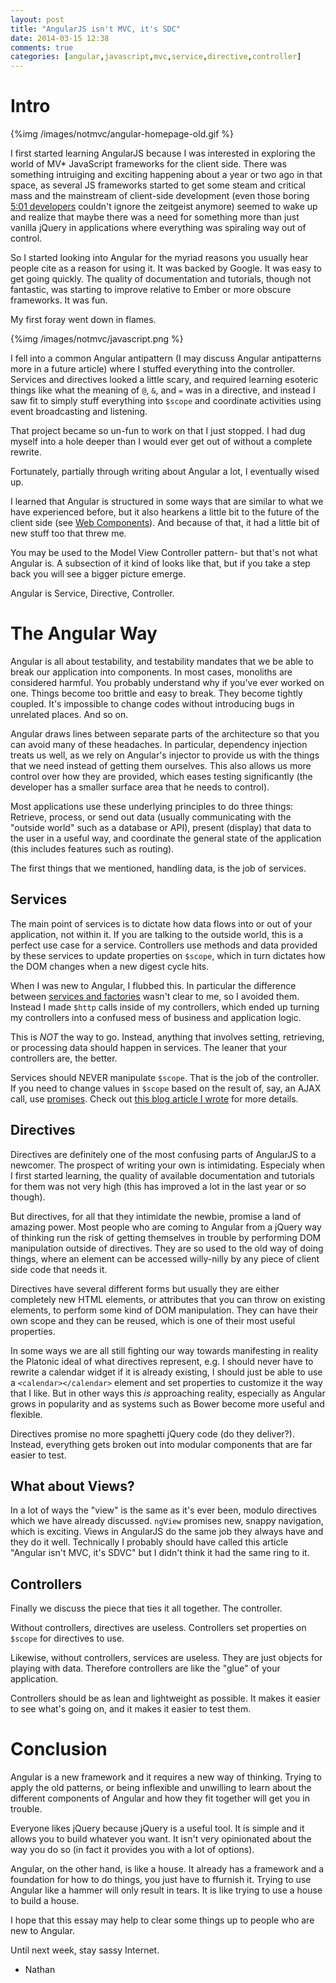 ```yaml
---
layout: post
title: "AngularJS isn't MVC, it's SDC"
date: 2014-03-15 12:38
comments: true
categories: [angular,javascript,mvc,service,directive,controller]
---
```


# Intro

{%img /images/notmvc/angular-homepage-old.gif %}

I first started learning AngularJS because I was interested in exploring the world of MV&#42; JavaScript frameworks for the client side.  There was something intruiging and exciting happening about a year or two ago in that space, as several JS frameworks started to get some steam and critical mass and the mainstream of client-side development (even those boring [5:01 developers](http://www.hanselman.com/blog/501DevelopersFamilyAndExcitementAboutTheCraft.aspx) couldn't ignore the zeitgeist anymore) seemed to wake up and realize that maybe there was a need for something more than just vanilla jQuery in applications where everything was spiraling way out of control.

So I started looking into Angular for the myriad reasons you usually hear people cite as a reason for using it.  It was backed by Google.  It was easy to get going quickly.  The quality of documentation and tutorials, though not fantastic, was starting to improve relative to Ember or more obscure frameworks.  It was fun.

My first foray went down in flames.

{%img /images/notmvc/javascript.png %}

I fell into a common Angular antipattern (I may discuss Angular antipatterns more in a future article) where I stuffed everything into the controller.  Services and directives looked a little scary, and required learning esoteric things like what the meaning of `@`, `&`, and `=` was in a directive, and instead I saw fit to simply stuff everything into `$scope` and coordinate activities using event broadcasting and listening.

That project became so un-fun to work on that I just stopped.  I had dug myself into a hole deeper than I would ever get out of without a complete rewrite.

Fortunately, partially through writing about Angular a lot, I eventually wised up.

I learned that Angular is structured in some ways that are similar to what we have experienced before, but it also hearkens a little bit to the future of the client side (see [Web Components](http://www.w3.org/TR/components-intro/)).  And because of that, it had a little bit of new stuff too that threw me.

You may be used to the Model View Controller pattern- but that's not what Angular is.   A subsection of it kind of looks like that, but if you take a step back you will see a bigger picture emerge.

Angular is Service, Directive, Controller.

# The Angular Way

Angular is all about testability, and testability mandates that we be able to break our application into components.  In most cases, monoliths are considered harmful.  You probably understand why if you've ever worked on one.  Things become too brittle and easy to break.  They become tightly coupled.  It's impossible to change codes without introducing bugs in unrelated places.  And so on.

Angular draws lines between separate parts of the architecture so that you can avoid many of these headaches.  In particular, dependency injection treats us well, as we rely on Angular's injector to provide us with the things that we need instead of getting them ourselves.  This also allows us more control over how they are provided, which eases testing significantly (the developer has a smaller surface area that he needs to control).

Most applications use these underlying principles to do three things: Retrieve, process, or send out data (usually communicating with the "outside world" such as a database or API), present (display) that data to the user in a useful way, and coordinate the general state of the application (this includes features such as routing).

The first things that we mentioned, handling data, is the job of services.

## Services

The main point of services is to dictate how data flows into or out of your application, not within it.  If you are talking to the outside world, this is a perfect use case for a service.  Controllers use methods and data provided by these services to update properties on `$scope`, which in turn dictates how the DOM changes when a new digest cycle hits.

When I was new to Angular, I flubbed this.  In particular the difference between [services and factories](http://stackoverflow.com/questions/15666048/angular-js-service-vs-provider-vs-factory) wasn't clear to me, so I avoided them.  Instead I made `$http` calls inside of my controllers, which ended up turning my controllers into a confused mess of business and application logic.

This is *NOT* the way to go.  Instead, anything that involves setting, retrieving, or processing data should happen in services.  The leaner that your controllers are, the better.

Services should NEVER manipulate `$scope`.  That is the job of the controller.  If you need to change values in `$scope` based on the result of, say, an AJAX call, use [promises](http://docs.angularjs.org/api/ng/service/$q).  Check out [this blog article I wrote](http://nathanleclaire.com/blog/2014/01/04/5-smooth-angularjs-application-tips/) for more details.

## Directives

Directives are definitely one of the most confusing parts of AngularJS to a newcomer.  The prospect of writing your own is intimidating.  Especialy when I first started learning, the quality of available documentation and tutorials for them was not very high (this has improved a lot in the last year or so though).  

But directives, for all that they intimidate the newbie, promise a land of amazing power.  Most people who are coming to Angular from a jQuery way of thinking run the risk of getting themselves in trouble by performing DOM manipulation outside of directives.  They are so used to the old way of doing things, where an element can be accessed willy-nilly by any piece of client side code that needs it.

Directives have several different forms but usually they are either completely new HTML elements, or attributes that you can throw on existing elements, to perform some kind of DOM manipulation.  They can have their own scope and they can be reused, which is one of their most useful properties.

In some ways we are all still fighting our way towards manifesting in reality the Platonic ideal of what directives represent, e.g. I should never have to rewrite a calendar widget if it is already existing, I should just be able to use a `<calendar></calendar>` element and set properties to customize it the way that I like.  But in other ways this *is* approaching reality, especially as Angular grows in popularity and as systems such as Bower become more useful and flexible.

Directives promise no more spaghetti jQuery code (do they deliver?).  Instead, everything gets broken out into modular components that are far easier to test.

## What about Views?

In a lot of ways the "view" is the same as it's ever been, modulo directives which we have already discussed.  `ngView` promises new, snappy navigation, which is exciting.  Views in AngularJS do the same job they always have and they do it well.  Technically I probably should have called this article "Angular isn't MVC, it's SDVC" but I didn't think it had the same ring to it.

## Controllers

Finally we discuss the piece that ties it all together.  The controller.

Without controllers, directives are useless.  Controllers set properties on `$scope` for directives to use.

Likewise, without controllers, services are useless.  They are just objects for playing with data.  Therefore controllers are like the "glue" of your application.

Controllers should be as lean and lightweight as possible.  It makes it easier to see what's going on, and it makes it easier to test them.

# Conclusion

Angular is a new framework and it requires a new way of thinking.  Trying to apply the old patterns, or being inflexible and unwilling to learn about the different components of Angular and how they fit together will get you in trouble.

Everyone likes jQuery because jQuery is a useful tool.  It is simple and it allows you to build whatever you want.  It isn't very opinionated about the way you do so (in fact it provides you with a lot of options).

Angular, on the other hand, is like a house.  It already has a framework and a foundation for how to do things, you just have to ffurnish it.  Trying to use Angular like a hammer will only result in tears.  It is like trying to use a house to build a house.

I hope that this essay may help to clear some things up to people who are new to Angular.

Until next week, stay sassy Internet.

- Nathan
